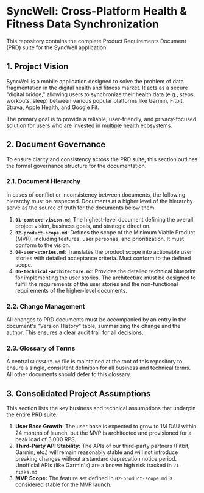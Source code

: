 # SyncWell: Cross-Platform Health & Fitness Data Synchronization

This repository contains the complete Product Requirements Document (PRD) suite for the SyncWell application.

## 1. Project Vision

SyncWell is a mobile application designed to solve the problem of data fragmentation in the digital health and fitness market. It acts as a secure "digital bridge," allowing users to synchronize their health data (e.g., steps, workouts, sleep) between various popular platforms like Garmin, Fitbit, Strava, Apple Health, and Google Fit.

The primary goal is to provide a reliable, user-friendly, and privacy-focused solution for users who are invested in multiple health ecosystems.

## 2. Document Governance

To ensure clarity and consistency across the PRD suite, this section outlines the formal governance structure for the documentation.

### 2.1. Document Hierarchy

In cases of conflict or inconsistency between documents, the following hierarchy must be respected. Documents at a higher level of the hierarchy serve as the source of truth for the documents below them.

1.  **`01-context-vision.md`**: The highest-level document defining the overall project vision, business goals, and strategic direction.
2.  **`02-product-scope.md`**: Defines the scope of the Minimum Viable Product (MVP), including features, user personas, and prioritization. It must conform to the vision.
3.  **`04-user-stories.md`**: Translates the product scope into actionable user stories with detailed acceptance criteria. Must conform to the defined scope.
4.  **`06-technical-architecture.md`**: Provides the detailed technical blueprint for implementing the user stories. The architecture must be designed to fulfill the requirements of the user stories and the non-functional requirements of the higher-level documents.

### 2.2. Change Management

All changes to PRD documents must be accompanied by an entry in the document's "Version History" table, summarizing the change and the author. This ensures a clear audit trail for all decisions.

### 2.3. Glossary of Terms

A central `GLOSSARY.md` file is maintained at the root of this repository to ensure a single, consistent definition for all business and technical terms. All other documents should defer to this glossary.

## 3. Consolidated Project Assumptions

This section lists the key business and technical assumptions that underpin the entire PRD suite.

1.  **User Base Growth:** The user base is expected to grow to 1M DAU within 24 months of launch, but the MVP is architected and provisioned for a peak load of 3,000 RPS.
2.  **Third-Party API Stability:** The APIs of our third-party partners (Fitbit, Garmin, etc.) will remain reasonably stable and will not introduce breaking changes without a standard deprecation notice period. Unofficial APIs (like Garmin's) are a known high risk tracked in `21-risks.md`.
3.  **MVP Scope:** The feature set defined in `02-product-scope.md` is considered stable for the MVP launch.